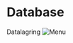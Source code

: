 # Database
Datalagring
![Menu](https://user-images.githubusercontent.com/111746756/227711605-7315625a-2adf-4d69-8e02-17fa05c745ef.jpg)
